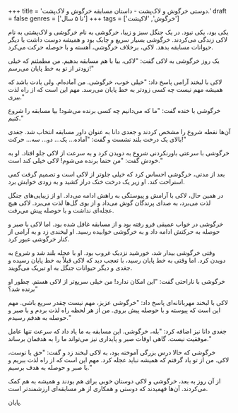 +++
title = 'دوستی خرگوش و لاک‌پشت - داستان مسابقه خرگوش و لاک‌پشت.'
draft = false
genres = ['تا ۵ سال']
+++
tags = ['خرگوش', 'لاکپشت']

یکی بود، یکی نبود. در یک جنگل سبز و زیبا، خرگوشی به نام خرگوشی و لاک‌پشتی به نام لاکی زندگی می‌کردند. خرگوشی بسیار سریع و چابک بود و همیشه دوست داشت با دیگر حیوانات مسابقه بدهد. لاکی، برخلاف خرگوشی، آهسته و با حوصله حرکت می‌کرد.

یک روز خرگوشی به لاکی گفت: "لاکی، بیا با هم مسابقه بدهیم. من مطمئنم که خیلی زودتر از تو به خط پایان می‌رسم!"

لاکی با لبخند آرامی پاسخ داد: "خیلی خوب، خرگوشی. من آماده‌ام. ولی یادت باشد که همیشه مهم نیست چه کسی زودتر به خط پایان می‌رسد. مهم این است که از راه لذت ببری."

خرگوشی با خنده گفت: "ما که می‌دانیم چه کسی برنده می‌شود! بیا مسابقه را شروع کنیم."

آن‌ها نقطه شروع را مشخص کردند و جغدی دانا به عنوان داور مسابقه انتخاب شد. جغدی بالای یک درخت بلند نشست و گفت: "آماده... یک... دو... سه... حرکت!"

خرگوشی با سرعتی باورنکردنی شروع به دویدن کرد و به سرعت از لاکی جلو افتاد. او به خودش گفت: "من حتما برنده می‌شوم! لاکی خیلی کند است."

بعد از مدتی، خرگوشی احساس کرد که خیلی جلوتر از لاکی است و تصمیم گرفت کمی استراحت کند. او زیر یک درخت خنک دراز کشید و به زودی خوابش برد.

در همین حال، لاکی با آرامش و پیوستگی به راهش ادامه می‌داد. او از زیبایی‌های جنگل لذت می‌برد، به صدای پرندگان گوش می‌داد و از بوی گل‌ها لذت می‌برد. لاکی هیچ عجله‌ای نداشت و با حوصله پیش می‌رفت.

خرگوشی در خواب عمیقی فرو رفته بود و از مسابقه غافل شده بود. اما لاکی با صبر و حوصله به حرکتش ادامه داد و به خرگوشی خوابیده رسید. او لبخندی زد و به آرامی از کنار خرگوشی عبور کرد.

وقتی خرگوشی بیدار شد، خورشید نزدیک غروب بود. او با عجله بلند شد و شروع به دویدن کرد. اما وقتی به خط پایان رسید، با تعجب دید که لاکی قبلاً به خط پایان رسیده و جغدی و دیگر حیوانات جنگل به او تبریک می‌گویند.

خرگوشی با ناراحتی گفت: "این امکان ندارد! من خیلی سریع‌تر از لاکی هستم. چطور او برنده شد؟"

لاکی با لبخند مهربانانه‌ای پاسخ داد: "خرگوشی عزیز، مهم نیست چقدر سریع باشی. مهم این است که پیوسته و با حوصله پیش بروی. من از هر لحظه راه لذت بردم و با صبر و حوصله به هدفم رسیدم."

جغدی دانا نیز اضافه کرد: "بله، خرگوشی. این مسابقه به ما یاد داد که سرعت تنها عامل موفقیت نیست. گاهی اوقات صبر و پایداری نیز می‌تواند ما را به هدفمان برساند."

خرگوشی که حالا درس بزرگی آموخته بود، به لاکی لبخند زد و گفت: "حق با توست، لاکی. من از تو یاد گرفتم که همیشه نباید عجله کرد. مهم این است که از راه لذت ببریم و با صبر و حوصله به هدف برسیم."

از آن روز به بعد، خرگوشی و لاکی دوستان خوبی برای هم بودند و همیشه به هم کمک می‌کردند. آن‌ها فهمیدند که دوستی و همکاری از هر مسابقه‌ای ارزشمندتر است.

پایان.
